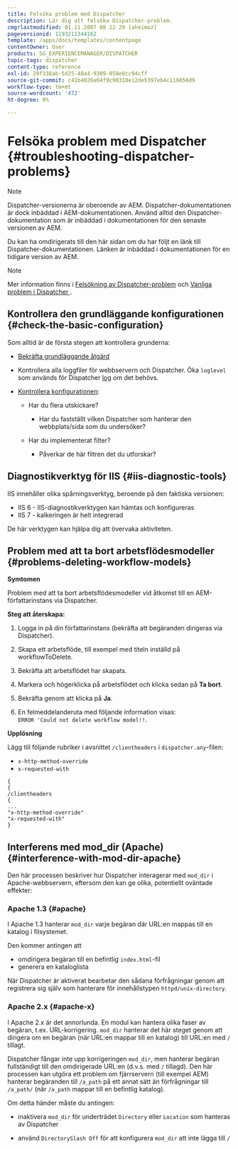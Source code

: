 ```yaml
---
title: Felsöka problem med Dispatcher
description: Lär dig att felsöka Dispatcher-problem.
cmgrlastmodified: 01.11.2007 08 22 29 [aheimoz]
pageversionid: 1193211344162
template: /apps/docs/templates/contentpage
contentOwner: User
products: SG_EXPERIENCEMANAGER/DISPATCHER
topic-tags: dispatcher
content-type: reference
exl-id: 29f338ab-5d25-48a4-9309-058e0cc94cff
source-git-commit: c41b4026a64f9c90318e12de5397eb4c116056d9
workflow-type: tm+mt
source-wordcount: '472'
ht-degree: 0%

---
```


# Felsöka problem med Dispatcher {#troubleshooting-dispatcher-problems}

>[!NOTE]
>
>Dispatcher-versionerna är oberoende av AEM. Dispatcher-dokumentationen är dock inbäddad i AEM-dokumentationen. Använd alltid den Dispatcher-dokumentation som är inbäddad i dokumentationen för den senaste versionen av AEM.
>
>Du kan ha omdirigerats till den här sidan om du har följt en länk till Dispatcher-dokumentationen. Länken är inbäddad i dokumentationen för en tidigare version av AEM.

>[!NOTE]
>
>Mer information finns i <!-- URL is 404[Dispatcher Knowledge Base](https://helpx.adobe.com/experience-manager/kb/index/dispatcher.html), -->[Felsökning av Dispatcher-problem](https://experienceleague.adobe.com/search.html?lang=sv-SE#q=troubleshooting%20dispatcher%20flushing%20issues&sort=relevancy&f:el_product=[Experience%20Manager]) och [Vanliga problem i Dispatcher ](dispatcher-faq.md) .

## Kontrollera den grundläggande konfigurationen {#check-the-basic-configuration}

Som alltid är de första stegen att kontrollera grunderna:

* [Bekräfta grundläggande åtgärd](/help/using/dispatcher-configuration.md#confirming-basic-operation)
* Kontrollera alla loggfiler för webbservern och Dispatcher. Öka `loglevel` som används för Dispatcher [log](/help/using/dispatcher-configuration.md#logging) om det behövs.

* [Kontrollera konfigurationen](/help/using/dispatcher-configuration.md):

   * Har du flera utskickare?

      * Har du fastställt vilken Dispatcher som hanterar den webbplats/sida som du undersöker?

   * Har du implementerat filter?

      * Påverkar de här filtren det du utforskar?

## Diagnostikverktyg för IIS {#iis-diagnostic-tools}

IIS innehåller olika spårningsverktyg, beroende på den faktiska versionen:

* IIS 6 - IIS-diagnostikverktygen kan hämtas och konfigureras
* IIS 7 - kalkeringen är helt integrerad

De här verktygen kan hjälpa dig att övervaka aktiviteten.

<!-- Both URLs in this topic 404! >
## IIS and 404 Not Found {#iis-and-not-found}

When using IIS, you might experience `404 Not Found` being returned in various scenarios. If so, see the following Knowledge Base articles.

* [IIS 6/7: POST method returns 404](https://helpx.adobe.com/experience-manager/kb/IIS6IsapiFilters.html)
* [IIS 6: Requests to URLs that contain the base path `/bin` return a `404 Not Found`](https://helpx.adobe.com/experience-manager/kb/RequestsToBinDirectoryFailInIIS6.html)

Also check that the Dispatcher cache root and the IIS document root are set to the same directory. -->

## Problem med att ta bort arbetsflödesmodeller {#problems-deleting-workflow-models}

**Symtomen**

Problem med att ta bort arbetsflödesmodeller vid åtkomst till en AEM-författarinstans via Dispatcher.

**Steg att återskapa:**

1. Logga in på din författarinstans (bekräfta att begäranden dirigeras via Dispatcher).
1. Skapa ett arbetsflöde, till exempel med titeln inställd på workflowToDelete.
1. Bekräfta att arbetsflödet har skapats.
1. Markera och högerklicka på arbetsflödet och klicka sedan på **Ta bort**.

1. Bekräfta genom att klicka på **Ja**.
1. En felmeddelanderuta med följande information visas:\
   `ERROR 'Could not delete workflow model!!`.

**Upplösning**

Lägg till följande rubriker i avsnittet `/clientheaders` i `dispatcher.any`-filen:

* `x-http-method-override`
* `x-requested-with`

```
{  
{  
/clientheaders  
{  
...  
"x-http-method-override"  
"x-requested-with"  
}
```

## Interferens med mod_dir (Apache) {#interference-with-mod-dir-apache}

Den här processen beskriver hur Dispatcher interagerar med `mod_dir` i Apache-webbservern, eftersom den kan ge olika, potentiellt oväntade effekter:

### Apache 1.3 {#apache}

I Apache 1.3 hanterar `mod_dir` varje begäran där URL:en mappas till en katalog i filsystemet.

Den kommer antingen att

* omdirigera begäran till en befintlig `index.html`-fil
* generera en kataloglista

När Dispatcher är aktiverat bearbetar den sådana förfrågningar genom att registrera sig själv som hanterare för innehållstypen `httpd/unix-directory`.

### Apache 2.x {#apache-x}

I Apache 2.x är det annorlunda. En modul kan hantera olika faser av begäran, t.ex. URL-korrigering. `mod_dir` hanterar det här steget genom att dirigera om en begäran (när URL:en mappar till en katalog) till URL:en med `/` tillagt.

Dispatcher fångar inte upp korrigeringen `mod_dir`, men hanterar begäran fullständigt till den omdirigerade URL:en (d.v.s. med `/` tillagd). Den här processen kan utgöra ett problem om fjärrservern (till exempel AEM) hanterar begäranden till `/a_path` på ett annat sätt än förfrågningar till `/a_path/` (när `/a_path` mappar till en befintlig katalog).

Om detta händer måste du antingen:

* inaktivera `mod_dir` för underträdet `Directory` eller `Location` som hanteras av Dispatcher

* använd `DirectorySlash Off` för att konfigurera `mod_dir` att inte lägga till `/`
